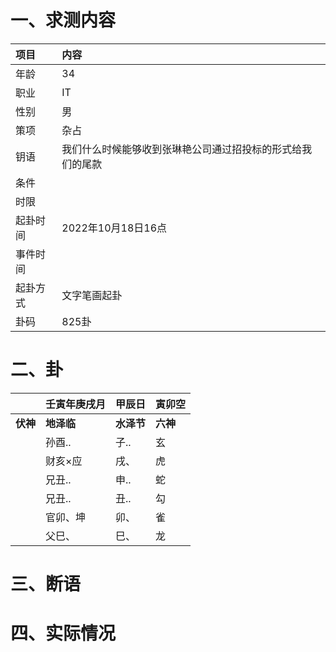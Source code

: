 # 一、求测内容
|项目|内容|
|:-|:-|
|年龄|34|
|职业|IT|
|性别|男|
|策项|杂占|
|钥语|我们什么时候能够收到张琳艳公司通过招投标的形式给我们的尾款|
|条件||
|时限||
|起卦时间|2022年10月18日16点|
|事件时间||
|起卦方式|文字笔画起卦|
|卦码|825卦|

# 二、卦
||壬寅年庚戌月|甲辰日|寅卯空|
|:-|:-|:-|:-|
|**伏神**|**地泽临**|**水泽节**|**六神**|
||孙酉..|子..|玄|
||财亥×应|戌、|虎|
||兄丑..|申..|蛇|
||兄丑..|丑..|勾|
||官卯、坤|卯、|雀|
||父巳、|巳、|龙|


# 三、断语

# 四、实际情况